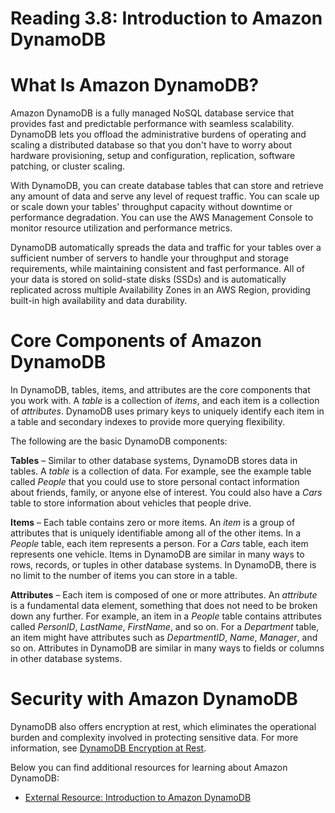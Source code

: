# Reading 3.8: Introduction to Amazon DynamoDB

# **What Is Amazon DynamoDB?**

Amazon DynamoDB is a fully managed NoSQL database service that provides fast and predictable performance with seamless scalability. DynamoDB lets you offload the administrative burdens of operating and scaling a distributed database so that you don't have to worry about hardware provisioning, setup and configuration, replication, software patching, or cluster scaling.

With DynamoDB, you can create database tables that can store and retrieve any amount of data and serve any level of request traffic. You can scale up or scale down your tables' throughput capacity without downtime or performance degradation. You can use the AWS Management Console to monitor resource utilization and performance metrics.

DynamoDB automatically spreads the data and traffic for your tables over a sufficient number of servers to handle your throughput and storage requirements, while maintaining consistent and fast performance. All of your data is stored on solid-state disks (SSDs) and is automatically replicated across multiple Availability Zones in an AWS Region, providing built-in high availability and data durability.

# **Core Components of Amazon DynamoDB**

In DynamoDB, tables, items, and attributes are the core components that you work with. A *table* is a collection of *items*, and each item is a collection of *attributes*. DynamoDB uses primary keys to uniquely identify each item in a table and secondary indexes to provide more querying flexibility.

The following are the basic DynamoDB components:

**Tables** – Similar to other database systems, DynamoDB stores data in tables. A *table* is a collection of data. For example, see the example table called *People* that you could use to store personal contact information about friends, family, or anyone else of interest. You could also have a *Cars* table to store information about vehicles that people drive.

**Items** – Each table contains zero or more items. An *item* is a group of attributes that is uniquely identifiable among all of the other items. In a *People* table, each item represents a person. For a *Cars* table, each item represents one vehicle. Items in DynamoDB are similar in many ways to rows, records, or tuples in other database systems. In DynamoDB, there is no limit to the number of items you can store in a table.

**Attributes** – Each item is composed of one or more attributes. An *attribute* is a fundamental data element, something that does not need to be broken down any further. For example, an item in a *People* table contains attributes called *PersonID*, *LastName*, *FirstName*, and so on. For a *Department* table, an item might have attributes such as *DepartmentID*, *Name*, *Manager*, and so on. Attributes in DynamoDB are similar in many ways to fields or columns in other database systems.

# **Security with Amazon DynamoDB**

DynamoDB also offers encryption at rest, which eliminates the operational burden and complexity involved in protecting sensitive data. For more information, see [DynamoDB Encryption at Rest](https://docs.aws.amazon.com/amazondynamodb/latest/developerguide/EncryptionAtRest.html).

Below you can find additional resources for learning about Amazon DynamoDB:

- [External Resource: Introduction to Amazon DynamoDB](https://docs.aws.amazon.com/amazondynamodb/latest/developerguide/Introduction.html)